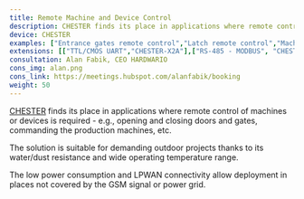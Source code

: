 ```yaml
---
title: Remote Machine and Device Control
description: CHESTER finds its place in applications where remote control of machines or devices is required - e.g., opening and closing doors and gates, commanding the production machines, etc.
device: CHESTER
examples: ["Entrance gates remote control","Latch remote control","Machine remote control"]
extensions: [["TTL/CMOS UART","CHESTER-X2A"],["RS-485 - MODBUS", "CHESTER-X2B"]]
consultation: Alan Fabik, CEO HARDWARIO
cons_img: alan.png
cons_link: https://meetings.hubspot.com/alanfabik/booking
weight: 50
---
```


[CHESTER](/en/chester/) finds its place in applications where remote control of machines or devices is required - e.g., opening and closing doors and gates, commanding the production machines, etc.

The solution is suitable for demanding outdoor projects thanks to its water/dust resistance and wide operating temperature range.

The low power consumption and LPWAN connectivity allow deployment in places not covered by the GSM signal or power grid.
